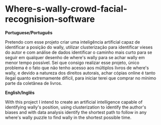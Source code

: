 # Where-s-wally-crowd-facial-recognision-software
**Portuguese/Português**

Pretendo com esse projeto criar uma inteligência artificial capaz de identificar a posição do wally, utilizar clusterização para identificar vieses do autor e com análise de dados identificar o caminho mais curto para se seguir em qualquer desenho de where's wally para se achar wally em menor tempo possível. Sei que consigo realizar esse projeto, único problema é o fato que não tenho acesso aos múltiplos livros de where's wally, e devido a natureza dos direitos autorais, achar cópias online é tanto ilegal quanto extremamente difícil, para iniciar terei que comprar no mínimo parte da coletânea de livros.

**English/Inglês**

With this project I intend to create an artificial intelligence capable of identifying wally's position, using clusterization to identify the author's biases and with data analysis identify the shortest path to follow in any where's wally puzzle to find wally in the shortest possible time.

